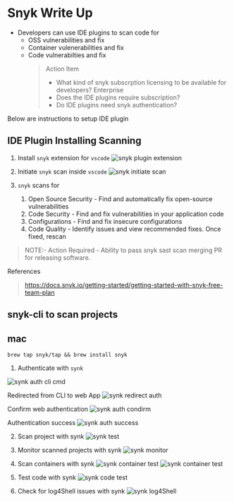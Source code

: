 # Snyk Write Up

- Developers can use IDE plugins to scan code for
  - OSS vulnerabilities and fix
  - Container vulenerabilities and fix
  - Code vulnerabilties and fix
    > Action Item
    > - What kind of snyk subscrption licensing to be available for developers? Enterprise
    > - Does the IDE plugins require subscription?
    > - Do IDE plugins need snyk authentication?

Below are instructions to setup IDE plugin

## IDE Plugin Installing Scanning

1. Install `snyk` extension for `vscode`
   ![snyk plugin extension](images/vscode_snyk_plugin_install.png)

2. Initiate `snyk` scan inside `vscode`
   ![snyk initiate scan](images/vscode_snyk_scan.png)

3. `snyk` scans for
   1. Open Source Security - Find and automatically fix open-source vulnerabilities
   2. Code Security - Find and fix vulnerabilities in your application code
   3. Configurations - Find and fix insecure configurations
   4. Code Quality -
      Identify issues and view recommended fixes. Once fixed, rescan

> NOTE:- Action Required - Ability to pass snyk sast scan merging PR for releasing software.

References

> https://docs.snyk.io/getting-started/getting-started-with-snyk-free-team-plan

## snyk-cli to scan projects

## mac

```
brew tap snyk/tap && brew install snyk
```

1. Authenticate with `synk`

![synk auth cli cmd](images/synk_auth_cli_cmd.png)

Redirected from CLI to web App
![synk redirect auth](images/snyk_redirect_auth.png)

Confirm web authentication
![synk auth condirm](images/synk_auth_confirm.png)

Authentication success
![synk auth success](images/synk_auth_success.png)

2. Scan project with synk
   ![synk test](images/snyk_test.png)

3. Monitor scanned projects with synk
   ![synk monitor](images/synk_monitor.png)

4. Scan containers with synk
   ![synk container test](images/synk_container_test.png)
   ![synk container test](images/synk_container_test2.png)

5. Test code with synk
   ![synk code test](images/synk_code_test.png)

6. Check for log4Shell issues with synk
   ![synk log4Shell](images/synk_log4shell.png)


